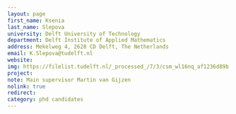 ```yaml
---
layout: page
first_name: Ksenia
last_name: Slepova
university: Delft University of Technology
department: Delft Institute of Applied Mathematics
address: Mekelweg 4, 2628 CD Delft, The Netherlands
email: K.Slepova@tudelft.nl
website:
img: https://filelist.tudelft.nl/_processed_/7/3/csm_wl16nq_af1236d89b.webp
project:
note: Main supervisor Martin van Gijzen
nolink: true
redirect:
category: phd candidates
---
```

